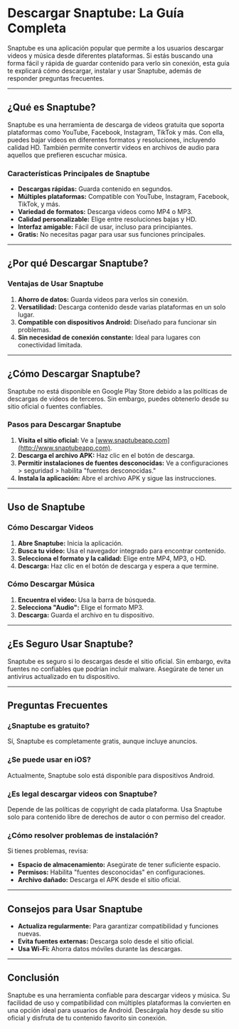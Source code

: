 # Descargar Snaptube: La Guía Completa

Snaptube es una aplicación popular que permite a los usuarios descargar videos y música desde diferentes plataformas. Si estás buscando una forma fácil y rápida de guardar contenido para verlo sin conexión, esta guía te explicará cómo descargar, instalar y usar Snaptube, además de responder preguntas frecuentes.

---

## ¿Qué es Snaptube?
Snaptube es una herramienta de descarga de videos gratuita que soporta plataformas como YouTube, Facebook, Instagram, TikTok y más. Con ella, puedes bajar videos en diferentes formatos y resoluciones, incluyendo calidad HD. También permite convertir videos en archivos de audio para aquellos que prefieren escuchar música.

### Características Principales de Snaptube
- **Descargas rápidas:** Guarda contenido en segundos.
- **Múltiples plataformas:** Compatible con YouTube, Instagram, Facebook, TikTok, y más.
- **Variedad de formatos:** Descarga videos como MP4 o MP3.
- **Calidad personalizable:** Elige entre resoluciones bajas y HD.
- **Interfaz amigable:** Fácil de usar, incluso para principiantes.
- **Gratis:** No necesitas pagar para usar sus funciones principales.

---

## ¿Por qué Descargar Snaptube?

### Ventajas de Usar Snaptube
1. **Ahorro de datos:** Guarda videos para verlos sin conexión.
2. **Versatilidad:** Descarga contenido desde varias plataformas en un solo lugar.
3. **Compatible con dispositivos Android:** Diseñado para funcionar sin problemas.
4. **Sin necesidad de conexión constante:** Ideal para lugares con conectividad limitada.

---

## ¿Cómo Descargar Snaptube?
Snaptube no está disponible en Google Play Store debido a las políticas de descargas de videos de terceros. Sin embargo, puedes obtenerlo desde su sitio oficial o fuentes confiables.

### Pasos para Descargar Snaptube
1. **Visita el sitio oficial:** Ve a [www.snaptubeapp.com](http://www.snaptubeapp.com).
2. **Descarga el archivo APK:** Haz clic en el botón de descarga.
3. **Permitir instalaciones de fuentes desconocidas:** Ve a configuraciones > seguridad > habilita "fuentes desconocidas."
4. **Instala la aplicación:** Abre el archivo APK y sigue las instrucciones.

---

## Uso de Snaptube

### Cómo Descargar Videos
1. **Abre Snaptube:** Inicia la aplicación.
2. **Busca tu video:** Usa el navegador integrado para encontrar contenido.
3. **Selecciona el formato y la calidad:** Elige entre MP4, MP3, o HD.
4. **Descarga:** Haz clic en el botón de descarga y espera a que termine.

### Cómo Descargar Música
1. **Encuentra el video:** Usa la barra de búsqueda.
2. **Selecciona "Audio":** Elige el formato MP3.
3. **Descarga:** Guarda el archivo en tu dispositivo.

---

## ¿Es Seguro Usar Snaptube?
Snaptube es seguro si lo descargas desde el sitio oficial. Sin embargo, evita fuentes no confiables que podrían incluir malware. Asegúrate de tener un antivirus actualizado en tu dispositivo.

---

## Preguntas Frecuentes

### ¿Snaptube es gratuito?
Sí, Snaptube es completamente gratis, aunque incluye anuncios.

### ¿Se puede usar en iOS?
Actualmente, Snaptube solo está disponible para dispositivos Android.

### ¿Es legal descargar videos con Snaptube?
Depende de las políticas de copyright de cada plataforma. Usa Snaptube solo para contenido libre de derechos de autor o con permiso del creador.

### ¿Cómo resolver problemas de instalación?
Si tienes problemas, revisa:
- **Espacio de almacenamiento:** Asegúrate de tener suficiente espacio.
- **Permisos:** Habilita "fuentes desconocidas" en configuraciones.
- **Archivo dañado:** Descarga el APK desde el sitio oficial.

---

## Consejos para Usar Snaptube
- **Actualiza regularmente:** Para garantizar compatibilidad y funciones nuevas.
- **Evita fuentes externas:** Descarga solo desde el sitio oficial.
- **Usa Wi-Fi:** Ahorra datos móviles durante las descargas.

---

## Conclusión
Snaptube es una herramienta confiable para descargar videos y música. Su facilidad de uso y compatibilidad con múltiples plataformas la convierten en una opción ideal para usuarios de Android. Descárgala hoy desde su sitio oficial y disfruta de tu contenido favorito sin conexión.

